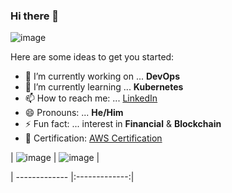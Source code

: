 ### Hi there 👋

![image](https://avatars.githubusercontent.com/u/44488127?v=4)

Here are some ideas to get you started:
- 🔭 I’m currently working on ... **DevOps**
- 🌱 I’m currently learning ... **Kubernetes**
- 📫 How to reach me: ... [LinkedIn](https://www.linkedin.com/in/kelvin-lee97/)
- 😄 Pronouns: ... **He/Him**
- ⚡ Fun fact: ... interest in **Financial** & **Blockchain**
- 📜 Certification: [AWS Certification](https://www.credly.com/users/kelvin-lee-97)

| ![image](https://images.credly.com/size/680x680/images/0e284c3f-5164-4b21-8660-0d84737941bc/image.png) | ![image](https://images.credly.com/size/680x680/images/00634f82-b07f-4bbd-a6bb-53de397fc3a6/image.png) |

| ------------- |:-------------:|
